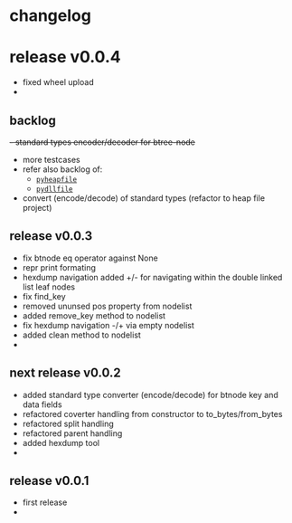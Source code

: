 
# changelog

# release v0.0.4

- fixed wheel upload
- 


## backlog

~~- standard types encoder/decoder for btree-node~~
- more testcases
- refer also backlog of:
  - [`pyheapfile`](https://github.com/kr-g/pyheapfile/)
  - [`pydllfile`](https://github.com/kr-g/pydllfile/)
- convert (encode/decode) of standard types (refactor to heap file project)


## release v0.0.3

- fix btnode eq operator against None
- repr print formating
- hexdump navigation added +/- for navigating within the double linked list leaf nodes
- fix find_key
- removed ununsed pos property from nodelist
- added remove_key method to nodelist
- fix hexdump navigation -/+ via empty nodelist
- added clean method to nodelist
- 


## next release v0.0.2

- added standard type converter (encode/decode) for btnode key and data fields
- refactored coverter handling from constructor to to_bytes/from_bytes
- refactored split handling
- refactored parent handling
- added hexdump tool
- 


## release v0.0.1 

- first release
- 

